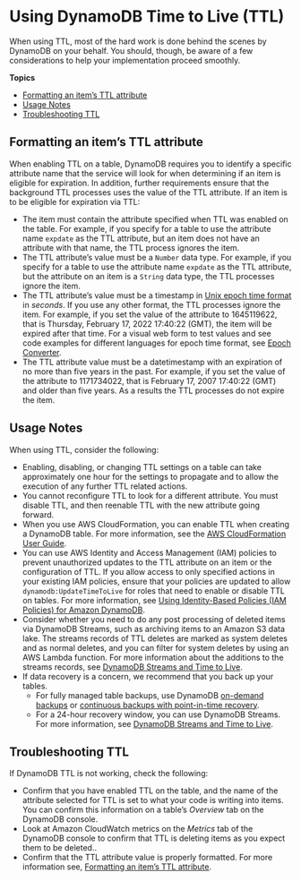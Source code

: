# Using DynamoDB Time to Live \(TTL\)<a name="time-to-live-ttl-before-you-start"></a>

 When using TTL, most of the hard work is done behind the scenes by DynamoDB on your behalf\. You should, though, be aware of a few considerations to help your implementation proceed smoothly\. 

**Topics**
+ [Formatting an item’s TTL attribute](#time-to-live-ttl-before-you-start-formatting)
+ [Usage Notes](#time-to-live-ttl-before-you-start-notes)
+ [Troubleshooting TTL](#time-to-live-ttl-before-you-start-troubleshooting)

## Formatting an item’s TTL attribute<a name="time-to-live-ttl-before-you-start-formatting"></a>

When enabling TTL on a table, DynamoDB requires you to identify a specific attribute name that the service will look for when determining if an item is eligible for expiration\. In addition, further requirements ensure that the background TTL processes uses the value of the TTL attribute\. If an item is to be eligible for expiration via TTL:
+ The item must contain the attribute specified when TTL was enabled on the table\. For example, if you specify for a table to use the attribute name `expdate` as the TTL attribute, but an item does not have an attribute with that name, the TTL process ignores the item\. 
+ The TTL attribute’s value must be a `Number` data type\. For example, if you specify for a table to use the attribute name `expdate` as the TTL attribute, but the attribute on an item is a `String` data type, the TTL processes ignore the item\. 
+ The TTL attribute’s value must be a timestamp in [Unix epoch time format](https://en.wikipedia.org/wiki/Unix_time) in *seconds*\. If you use any other format, the TTL processes ignore the item\. For example, if you set the value of the attribute to 1645119622, that is Thursday, February 17, 2022 17:40:22 \(GMT\), the item will be expired after that time\. For a visual web form to test values and see code examples for different languages for epoch time format, see [Epoch Converter](https://epochconverter.com/)\. 
+ The TTL attribute value must be a datetimestamp with an expiration of no more than five years in the past\. For example, if you set the value of the attribute to 1171734022, that is February 17, 2007 17:40:22 \(GMT\) and older than five years\. As a results the TTL processes do not expire the item\. 

## Usage Notes<a name="time-to-live-ttl-before-you-start-notes"></a>

When using TTL, consider the following:
+ Enabling, disabling, or changing TTL settings on a table can take approximately one hour for the settings to propagate and to allow the execution of any further TTL related actions\. 
+ You cannot reconfigure TTL to look for a different attribute\. You must disable TTL, and then reenable TTL with the new attribute going forward\. 
+ When you use AWS CloudFormation, you can enable TTL when creating a DynamoDB table\. For more information, see the [AWS CloudFormation User Guide](https://docs.aws.amazon.com/AWSCloudFormation/latest/UserGuide/aws-resource-dynamodb-table.html)\. 
+ You can use AWS Identity and Access Management \(IAM\) policies to prevent unauthorized updates to the TTL attribute on an item or the configuration of TTL\. If you allow access to only specified actions in your existing IAM policies, ensure that your policies are updated to allow `dynamodb:UpdateTimeToLive` for roles that need to enable or disable TTL on tables\. For more information, see [Using Identity\-Based Policies \(IAM Policies\) for Amazon DynamoDB](https://docs.aws.amazon.com/amazondynamodb/latest/developerguide/using-identity-based-policies.html)\. 
+ Consider whether you need to do any post processing of deleted items via DynamoDB Streams, such as archiving items to an Amazon S3 data lake\. The streams records of TTL deletes are marked as system deletes and as normal deletes, and you can filter for system deletes by using an AWS Lambda function\. For more information about the additions to the streams records, see [DynamoDB Streams and Time to Live](https://docs.aws.amazon.com/amazondynamodb/latest/developerguide/time-to-live-ttl-streams.html)\. 
+ If data recovery is a concern, we recommend that you back up your tables\.
  +  For fully managed table backups, use DynamoDB [on\-demand backups](https://docs.aws.amazon.com/amazondynamodb/latest/developerguide/BackupRestore.html) or [continuous backups with point\-in\-time recovery](https://docs.aws.amazon.com/amazondynamodb/latest/developerguide/PointInTimeRecovery.html)\. 
  + For a 24\-hour recovery window, you can use DynamoDB Streams\. For more information, see [DynamoDB Streams and Time to Live](https://docs.aws.amazon.com/amazondynamodb/latest/developerguide/time-to-live-ttl-streams.html)\. 

## Troubleshooting TTL<a name="time-to-live-ttl-before-you-start-troubleshooting"></a>

If DynamoDB TTL is not working, check the following: 
+ Confirm that you have enabled TTL on the table, and the name of the attribute selected for TTL is set to what your code is writing into items\. You can confirm this information on a table’s *Overview* tab on the DynamoDB console\. 
+ Look at Amazon CloudWatch metrics on the *Metrics* tab of the DynamoDB console to confirm that TTL is deleting items as you expect them to be deleted\.\. 
+ Confirm that the TTL attribute value is properly formatted\. For more information see, [Formatting an item’s TTL attribute](#time-to-live-ttl-before-you-start-formatting)\. 
